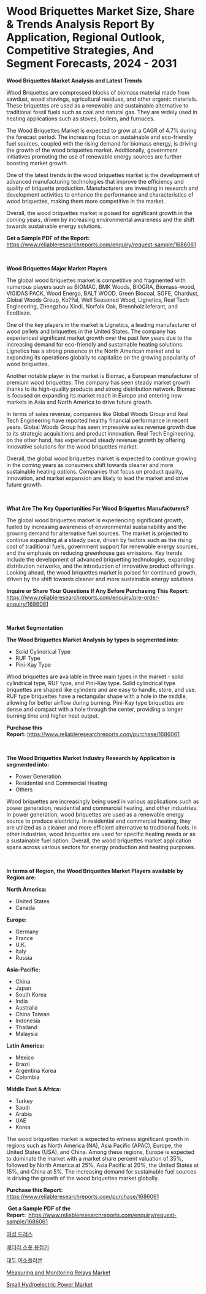 <p><h1>Wood Briquettes Market Size, Share & Trends Analysis Report By Application, Regional Outlook, Competitive Strategies, And Segment Forecasts, 2024 - 2031</h1></p><p><strong>Wood Briquettes Market Analysis and Latest Trends</strong></p>
<p><p>Wood Briquettes are compressed blocks of biomass material made from sawdust, wood shavings, agricultural residues, and other organic materials. These briquettes are used as a renewable and sustainable alternative to traditional fossil fuels such as coal and natural gas. They are widely used in heating applications such as stoves, boilers, and furnaces.</p><p>The Wood Briquettes Market is expected to grow at a CAGR of 4.7% during the forecast period. The increasing focus on sustainable and eco-friendly fuel sources, coupled with the rising demand for biomass energy, is driving the growth of the wood briquettes market. Additionally, government initiatives promoting the use of renewable energy sources are further boosting market growth.</p><p>One of the latest trends in the wood briquettes market is the development of advanced manufacturing technologies that improve the efficiency and quality of briquette production. Manufacturers are investing in research and development activities to enhance the performance and characteristics of wood briquettes, making them more competitive in the market.</p><p>Overall, the wood briquettes market is poised for significant growth in the coming years, driven by increasing environmental awareness and the shift towards sustainable energy solutions.</p></p>
<p><strong>Get a Sample PDF of the Report:&nbsp;</strong> <a href="https://www.reliableresearchreports.com/enquiry/request-sample/1686061">https://www.reliableresearchreports.com/enquiry/request-sample/1686061</a></p>
<p>&nbsp;</p>
<p><strong>Wood Briquettes Major Market Players</strong></p>
<p><p>The global wood briquettes market is competitive and fragmented with numerous players such as BIOMAC, BMK Woods, BIOGRA, Biomass-wood, VIGIDAS PACK, Wood Energo, BALT WOOD, Green Biocoal, SGFE, Chardust, Global Woods Group, Ko??al, Well Seasoned Wood, Lignetics, Real Tech Engineering, Zhengzhou Xindi, Norfolk Oak, Brennholzlieferant, and EcoBlaze.</p><p>One of the key players in the market is Lignetics, a leading manufacturer of wood pellets and briquettes in the United States. The company has experienced significant market growth over the past few years due to the increasing demand for eco-friendly and sustainable heating solutions. Lignetics has a strong presence in the North American market and is expanding its operations globally to capitalize on the growing popularity of wood briquettes.</p><p>Another notable player in the market is Biomac, a European manufacturer of premium wood briquettes. The company has seen steady market growth thanks to its high-quality products and strong distribution network. Biomac is focused on expanding its market reach in Europe and entering new markets in Asia and North America to drive future growth.</p><p>In terms of sales revenue, companies like Global Woods Group and Real Tech Engineering have reported healthy financial performance in recent years. Global Woods Group has seen impressive sales revenue growth due to its strategic acquisitions and product innovation. Real Tech Engineering, on the other hand, has experienced steady revenue growth by offering innovative solutions for the wood briquettes market.</p><p>Overall, the global wood briquettes market is expected to continue growing in the coming years as consumers shift towards cleaner and more sustainable heating options. Companies that focus on product quality, innovation, and market expansion are likely to lead the market and drive future growth.</p></p>
<p>&nbsp;</p>
<p><strong>What Are The Key Opportunities For Wood Briquettes Manufacturers?</strong></p>
<p><p>The global wood briquettes market is experiencing significant growth, fueled by increasing awareness of environmental sustainability and the growing demand for alternative fuel sources. The market is projected to continue expanding at a steady pace, driven by factors such as the rising cost of traditional fuels, government support for renewable energy sources, and the emphasis on reducing greenhouse gas emissions. Key trends include the development of advanced briquetting technologies, expanding distribution networks, and the introduction of innovative product offerings. Looking ahead, the wood briquettes market is poised for continued growth, driven by the shift towards cleaner and more sustainable energy solutions.</p></p>
<p><strong>Inquire or Share Your Questions If Any Before Purchasing This Report:</strong> <a href="https://www.reliableresearchreports.com/enquiry/pre-order-enquiry/1686061">https://www.reliableresearchreports.com/enquiry/pre-order-enquiry/1686061</a></p>
<p>&nbsp;</p>
<p><strong>Market Segmentation</strong></p>
<p><strong>The Wood Briquettes Market Analysis by types is segmented into:</strong></p>
<p><ul><li>Solid Cylindrical Type</li><li>RUF Type</li><li>Pini-Kay Type</li></ul></p>
<p><p>Wood briquettes are available in three main types in the market - solid cylindrical type, RUF type, and Pini-Kay type. Solid cylindrical type briquettes are shaped like cylinders and are easy to handle, store, and use. RUF type briquettes have a rectangular shape with a hole in the middle, allowing for better airflow during burning. Pini-Kay type briquettes are dense and compact with a hole through the center, providing a longer burning time and higher heat output.</p></p>
<p><strong>Purchase this Report:&nbsp;</strong><a href="https://www.reliableresearchreports.com/purchase/1686061">https://www.reliableresearchreports.com/purchase/1686061</a></p>
<p>&nbsp;</p>
<p><strong>The Wood Briquettes Market Industry Research by Application is segmented into:</strong></p>
<p><ul><li>Power Generation</li><li>Residential and Commercial Heating</li><li>Others</li></ul></p>
<p><p>Wood briquettes are increasingly being used in various applications such as power generation, residential and commercial heating, and other industries. In power generation, wood briquettes are used as a renewable energy source to produce electricity. In residential and commercial heating, they are utilized as a cleaner and more efficient alternative to traditional fuels. In other industries, wood briquettes are used for specific heating needs or as a sustainable fuel option. Overall, the wood briquettes market application spans across various sectors for energy production and heating purposes.</p></p>
<p>&nbsp;</p>
<p><strong>In terms of Region, the Wood Briquettes Market Players available by Region are:</strong></p>
<p>
    <p> <strong> North America: </strong>
        <ul>
            <li>United States</li>
            <li>Canada</li>
        </ul>
        </p> 
    <p> <strong> Europe: </strong>
        <ul>
            <li>Germany</li>
            <li>France</li>
            <li>U.K.</li>
            <li>Italy</li>
            <li>Russia</li>
        </ul>
        </p> 
    <p> <strong> Asia-Pacific: </strong>
        <ul>
            <li>China</li>
            <li>Japan</li>
            <li>South Korea</li>
            <li>India</li>
            <li>Australia</li>
            <li>China Taiwan</li>
            <li>Indonesia</li>
            <li>Thailand</li>
            <li>Malaysia</li>
        </ul>
        </p> 
    <p> <strong> Latin America: </strong>
        <ul>
            <li>Mexico</li>
            <li>Brazil</li>
            <li>Argentina Korea</li>
            <li>Colombia</li>
        </ul>
        </p> 
    <p> <strong> Middle East & Africa: </strong>
        <ul>
            <li>Turkey</li>
            <li>Saudi</li>
            <li>Arabia</li>
            <li>UAE</li>
            <li>Korea</li>
        </ul>
    </p>
    </p>
<p><p>The wood briquettes market is expected to witness significant growth in regions such as North America (NA), Asia Pacific (APAC), Europe, the United States (USA), and China. Among these regions, Europe is expected to dominate the market with a market share percent valuation of 35%, followed by North America at 25%, Asia Pacific at 20%, the United States at 15%, and China at 5%. The increasing demand for sustainable fuel sources is driving the growth of the wood briquettes market globally.</p></p>
<p><strong>Purchase this Report: </strong><a href="https://www.reliableresearchreports.com/purchase/1686061">https://www.reliableresearchreports.com/purchase/1686061</a></p>
<p>&nbsp;<strong>Get a Sample PDF of the Report:&nbsp;&nbsp;</strong><a href="https://www.reliableresearchreports.com/enquiry/request-sample/1686061">https://www.reliableresearchreports.com/enquiry/request-sample/1686061</a></p>
<p><strong></strong></p>
<p><p><a href="https://medium.com/@isariontaru/%EC%97%AC%EC%84%B1-%EB%93%9C%EB%A0%88%EC%8A%A4-%EC%8B%9C%EC%9E%A5-%EC%A1%B0%EC%82%AC-%EB%B3%B4%EA%B3%A0%EC%84%9C-%EA%B7%B8-%EC%97%AD%EC%82%AC-%EB%B0%8F-2024%EB%85%84%EB%B6%80%ED%84%B0-2031%EB%85%84%EA%B9%8C%EC%A7%80%EC%9D%98-%EC%98%88%EC%B8%A1-4103da41260d">여성 드레스</a></p><p><a href="https://github.com/akzkkws047661437/Market-Research-Report-List-1/blob/main/752910015453.md">배터리 스폿 용접기</a></p><p><a href="https://medium.com/@briaabshire/%EC%BD%A9-%EC%9D%B4%EC%86%8C%ED%94%8C%EB%9D%BC%EB%B3%B8-%EC%8B%9C%EC%9E%A5-%EB%B3%B4%EA%B3%A0%EC%84%9C%EB%8A%94-%EC%9D%B4-%EC%8B%9C%EC%9E%A5%EC%9D%98-%EC%B5%9C%EC%8B%A0-%ED%8A%B8%EB%A0%8C%EB%93%9C%EC%99%80-%EC%84%B1%EC%9E%A5-%EA%B8%B0%ED%9A%8C%EB%A5%BC-%EB%B0%9D%ED%98%80%EC%A4%8D%EB%8B%88%EB%8B%A4-3e7192dfd171">대두 이소플라본</a></p><p><a href="https://github.com/lubmix/Market-Research-Report-List-2/blob/main/measuring-and-monitoring-relays-market.md">Measuring and Monitoring Relays Market</a></p><p><a href="https://github.com/Hazelklievgspy6vdcsmu106w/Market-Research-Report-List-1/blob/main/small-hydroelectric-power-market.md">Small Hydroelectric Power Market</a></p></p>
